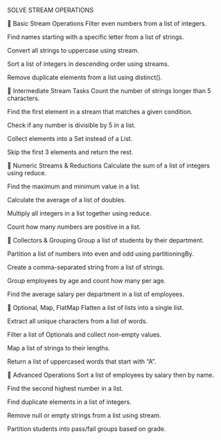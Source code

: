 SOLVE STREAM OPERATIONS

🔹 Basic Stream Operations
Filter even numbers from a list of integers.

Find names starting with a specific letter from a list of strings.

Convert all strings to uppercase using stream.

Sort a list of integers in descending order using streams.

Remove duplicate elements from a list using distinct().

🔹 Intermediate Stream Tasks
Count the number of strings longer than 5 characters.

Find the first element in a stream that matches a given condition.

Check if any number is divisible by 5 in a list.

Collect elements into a Set instead of a List.

Skip the first 3 elements and return the rest.

🔹 Numeric Streams & Reductions
Calculate the sum of a list of integers using reduce.

Find the maximum and minimum value in a list.

Calculate the average of a list of doubles.

Multiply all integers in a list together using reduce.

Count how many numbers are positive in a list.

🔹 Collectors & Grouping
Group a list of students by their department.

Partition a list of numbers into even and odd using partitioningBy.

Create a comma-separated string from a list of strings.

Group employees by age and count how many per age.

Find the average salary per department in a list of employees.

🔹 Optional, Map, FlatMap
Flatten a list of lists into a single list.

Extract all unique characters from a list of words.

Filter a list of Optionals and collect non-empty values.

Map a list of strings to their lengths.

Return a list of uppercased words that start with “A”.

🔹 Advanced Operations
Sort a list of employees by salary then by name.

Find the second highest number in a list.

Find duplicate elements in a list of integers.

Remove null or empty strings from a list using stream.

Partition students into pass/fail groups based on grade.
